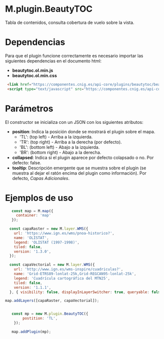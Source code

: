 # M.plugin.BeautyTOC

Tabla de contenidos, consulta cobertura de vuelo sobre la vista.

# Dependencias
Para que el plugin funcione correctamente es necesario importar las siguientes dependencias en el documento html:

- **beautytoc.ol.min.js**
- **beautytoc.ol.min.css**

```html
 <link href="https://componentes.cnig.es/api-core/plugins/beautytoc/beautytoc.ol.min.css" rel="stylesheet" />
 <script type="text/javascript" src="https://componentes.cnig.es/api-core/plugins/beautytoc/beautytoc.ol.min.js"></script>
```

# Parámetros

El constructor se inicializa con un JSON con los siguientes atributos:

- **position**: Indica la posición donde se mostrará el plugin sobre el mapa.
  - 'TL': (top left) - Arriba a la izquierda.
  - 'TR': (top right) - Arriba a la derecha (por defecto).
  - 'BL': (bottom left) - Abajo a la izquierda.
  - 'BR': (bottom right) - Abajo a la derecha. 
- **collapsed**: Indica si el plugin aparece por defecto colapsado o no. Por defecto: false.
- **tooltip**: Descripción emergente que se muestra sobre el plugin (se muestra al dejar el ratón encima del plugin como información). Por defecto, _Capas Adicionales_.

# Ejemplos de uso

```javascript
   const map = M.map({
     container: 'map'
   });

  const capaRaster = new M.layer.WMS({
    url: 'https://www.ign.es/wms/pnoa-historico?',
    name: 'OLISTAT',
    legend: 'OLISTAT (1997-1998)',
    tiled: false,
    version: '1.3.0',
  });

  const capaVectorial = new M.layer.WMS({
    url: 'http://www.ign.es/wms-inspire/cuadriculas?',
    name: 'Grid-ETRS89-lonlat-25k,Grid-REGCAN95-lonlat-25k',
    legend: 'Cuadrícula cartográfica del MTN25',
    tiled: false,
    version: '1.1.1',
  }, { visibility: false, displayInLayerSwitcher: true, queryable: false });

map.addLayers([capaRaster, capaVectorial]);


   const mp = new M.plugin.BeautyTOC({
        postition: 'TL',
    });

   map.addPlugin(mp);
```
